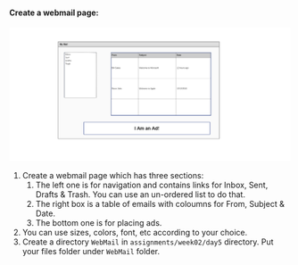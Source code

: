 #### Create a webmail page:
![my mail page](../../../images/mymail.png)

1. Create a webmail page which has three sections:
    1. The left one is for navigation and contains links for Inbox, Sent, Drafts & Trash. You can use an un-ordered list to do that.
    2. The right box is a table of emails with coloumns for From, Subject & Date.
    3. The bottom one is for placing ads.
2. You can use sizes, colors, font, etc according to your choice.
3. Create a directory `WebMail` in `assignments/week02/day5` directory. Put your files folder under `WebMail` folder.
